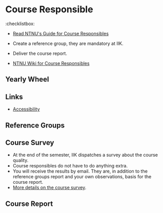 
# Course Responsible





:checklistbox: 
* [Read NTNU's Guide for Course Responsibles](https://innsida.ntnu.no/emneansvarlig)
* Create a reference group, they are mandatory at IIK.
* Deliver the course report.



* [NTNU Wiki for Course Responsibles](https://innsida.ntnu.no/emneansvarlig)


## Yearly Wheel


## Links

* [Accessibility](https://i.ntnu.no/wiki/-/wiki/Norsk/Forelese+for+studenter+med+funksjonsnedsettelse)




## Reference Groups





## Course Survey

* At the end of the semester, IIK dispatches a survey about the course quality. 
* Course responsibles do not have to do anything extra.
* You will receive the results by email. They are, in addition to the reference groups report and your own observations, basis for the course report.
* [More details on the course survey](emneundersøkelse.html).


## Course Report



